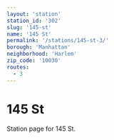 ```yaml
---
layout: 'station'
station_id: '302'
slug: '145-st'
name: '145 St'
permalink: '/stations/145-st-3/'
borough: 'Manhattan'
neighborhood: 'Harlem'
zip_code: '10030'
routes:
  - 3
---
```

# 145 St

Station page for 145 St.
